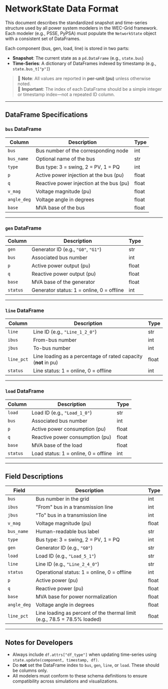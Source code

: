 # NetworkState Data Format

This document describes the standardized snapshot and time-series structure used by all power system modelers in the WEC-Grid framework. Each modeler (e.g., PSSE, PyPSA) must populate the `NetworkState` object with a consistent set of DataFrames.

Each component (bus, gen, load, line) is stored in two parts:

- **Snapshot**: The current state as a `pd.DataFrame` (e.g., `state.bus`)
- **Time-Series**: A dictionary of DataFrames indexed by timestamp (e.g., `state.bus_t["p"]`)

> 🧠 **Note**: All values are reported in **per-unit (pu)** unless otherwise noted.  
> 🔢 **Important**: The index of each DataFrame should be a simple integer or timestamp index—not a repeated ID column.

---

## DataFrame Specifications

### `bus` DataFrame

| Column      | Description                                      | Type   |
|-------------|--------------------------------------------------|--------|
| `bus`       | Bus number of the corresponding node             | int    |
| `bus_name`  | Optional name of the bus                         | str    |
| `type`      | Bus type: 3 = swing, 2 = PV, 1 = PQ               | int    |
| `p`         | Active power injection at the bus (pu)           | float  |
| `q`         | Reactive power injection at the bus (pu)         | float  |
| `v_mag`     | Voltage magnitude (pu)                           | float  |
| `angle_deg` | Voltage angle in degrees                         | float  |
| `base`      | MVA base of the bus                              | float  |

---

### `gen` DataFrame

| Column   | Description                                   | Type   |
|----------|-----------------------------------------------|--------|
| `gen`    | Generator ID (e.g., `"G0"`, `"G1"`)            | str    |
| `bus`    | Associated bus number                         | int    |
| `p`      | Active power output (pu)                      | float  |
| `q`      | Reactive power output (pu)                    | float  |
| `base`   | MVA base of the generator                     | float  |
| `status` | Generator status: 1 = online, 0 = offline     | int    |

---

### `line` DataFrame

| Column     | Description                                                               | Type   |
|------------|---------------------------------------------------------------------------|--------|
| `line`     | Line ID (e.g., `"Line_1_2_0"`)                                             | str    |
| `ibus`     | From-bus number                                                           | int    |
| `jbus`     | To-bus number                                                             | int    |
| `line_pct` | Line loading as a percentage of rated capacity (**not** in pu)            | float  |
| `status`   | Line status: 1 = online, 0 = offline                                      | int    |

---

### `load` DataFrame

| Column      | Description                                                               | Type   |
|-------------|---------------------------------------------------------------------------|--------|
| `load`      | Load ID (e.g., `"Load_1_0"`)                                               | str    |
| `bus`       | Associated bus number                                                     | int    |
| `p`         | Active power consumption (pu)                                             | float  |
| `q`         | Reactive power consumption (pu)                                           | float  |
| `base`      | MVA base of the load                                                      | float  |
| `status`    | Load status: 1 = online, 0 = offline                                      | int    |

---

## Field Descriptions

| Field       | Description                                                                                   | Type   |
|-------------|-----------------------------------------------------------------------------------------------|--------|
| `bus`       | Bus number in the grid                                                                        | int    |
| `ibus`      | "From" bus in a transmission line                                                             | int    |
| `jbus`      | "To" bus in a transmission line                                                               | int    |
| `v_mag`     | Voltage magnitude (pu)                                                                        | float  |
| `bus_name`  | Human-readable bus label                                                                      | str    |
| `type`      | Bus type: 3 = swing, 2 = PV, 1 = PQ                                                            | int    |
| `gen`       | Generator ID (e.g., `"G0"`)                                                                   | str    |
| `load`      | Load ID (e.g., `"Load_5_1"`)                                                                   | str    |
| `line`      | Line ID (e.g., `"Line_2_4_0"`)                                                                 | str    |
| `status`    | Operational status: 1 = online, 0 = offline                                                   | int    |
| `p`         | Active power (pu)                                                                             | float  |
| `q`         | Reactive power (pu)                                                                           | float  |
| `base`      | MVA base for power normalization                                                              | float  |
| `angle_deg` | Voltage angle in degrees                                                                      | float  |
| `line_pct`  | Line loading as percent of the thermal limit (e.g., 78.5 = 78.5% loaded)                      | float  |

---

## Notes for Developers

- Always include `df.attrs["df_type"]` when updating time-series using `state.update(component, timestamp, df)`.
- Do **not** set the DataFrame index to `bus`, `gen`, `line`, or `load`. These should be columns only.
- All modelers must conform to these schema definitions to ensure compatibility across simulations and visualizations.